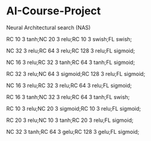 # AI-Course-Project

Neural Architectural search (NAS)



RC 10 3 tanh;NC 20 3 relu;RC 10 3 swish;FL swish; <br>

NC 32 3 relu;RC 64 3 relu;RC 128 3 relu;FL sigmoid; <br>

NC 16 3 relu;RC 32 3 tanh;RC 64 3 tanh;FL sigmoid; <br>

RC 32 3 relu;NC 64 3 sigmoid;RC 128 3 relu;FL sigmoid; <br>

NC 16 3 relu;RC 32 3 relu;RC 64 3 relu;FL sigmoid; <br>

RC 16 3 tanh;NC 32 3 relu;RC 64 3 tanh;FL swish; <br>

RC 10 3 relu;NC 20 3 sigmoid;RC 10 3 relu;FL sigmoid; <br>

RC 20 3 relu;NC 10 3 tanh;RC 20 3 relu;FL sigmoid; <br>

NC 32 3 tanh;RC 64 3 gelu;RC 128 3 gelu;FL sigmoid; <br>
